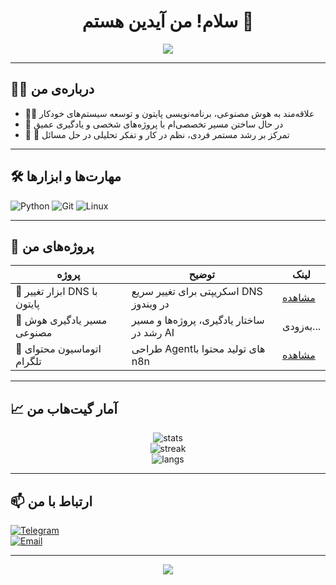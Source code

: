 <!-- پروفایل حرفه‌ای گیت‌هاب | ویرایش ۲۰۲۵ -->

<h1 align="center">سلام! من آیدین هستم 👋</h1>

<p align="center">
  <img src="https://readme-typing-svg.herokuapp.com?color=00b894&center=true&lines=📌+Python+Developer;🧠+AI+Learner;🎯+Problem+Solver;🚀+Always+Learning" />
</p>

---

## 👨‍💻 درباره‌ی من

- 👨‍🔬 علاقه‌مند به هوش مصنوعی، برنامه‌نویسی پایتون و توسعه سیستم‌های خودکار
- 🧱 در حال ساختن مسیر تخصصی‌ام با پروژه‌های شخصی و یادگیری عمیق
- 🧠 🎯 تمرکز بر رشد مستمر فردی، نظم در کار و تفکر تحلیلی در حل مسائل

---

## 🛠️ مهارت‌ها و ابزارها

![Python](https://img.shields.io/badge/Python-3670A0?style=flat&logo=python&logoColor=ffdd54)
![Git](https://img.shields.io/badge/Git-F05032?style=flat&logo=git&logoColor=white)
![Linux](https://img.shields.io/badge/Linux-FCC624?style=flat&logo=linux&logoColor=black)

---

## 📌 پروژه‌های من

| پروژه | توضیح | لینک |
|-------|-------|------|
| 🔧 ابزار تغییر DNS با پایتون | اسکریپتی برای تغییر سریع DNS در ویندوز | [مشاهده](https://github.com/aidinmasoumi/dns-changer) |
| 🧠 مسیر یادگیری هوش مصنوعی | ساختار یادگیری، پروژه‌ها و مسیر رشد در AI | به‌زودی... |
| 🤖 اتوماسیون محتوای تلگرام | طراحی Agentهای تولید محتوا با n8n | [مشاهده](https://github.com/aidinmasoumi/n8n-content-agent) |

---

## 📈 آمار گیت‌هاب من

<p align="center">
  <img src="https://github-readme-stats.vercel.app/api?username=aidinmasoumi&show_icons=true&theme=transparent" alt="stats" />
  <br/>
  <img src="https://github-readme-streak-stats.herokuapp.com?user=aidinmasoumi&theme=default" alt="streak"/>
  <br/>
  <img src="https://github-readme-stats.vercel.app/api/top-langs/?username=aidinmasoumi&layout=compact" alt="langs" />
</p>

---

## 📫 ارتباط با من

[![Telegram](https://img.shields.io/badge/Telegram-2CA5E0?style=flat&logo=telegram&logoColor=white)](https://t.me/aidiin01)  
[![Email](https://img.shields.io/badge/Email-D14836?style=flat&logo=gmail&logoColor=white)](aidinmasoumi01@gmail.com)

---

<p align="center">
  <img src="https://capsule-render.vercel.app/api?type=waving&color=gradient&height=100&section=footer"/>
</p>
